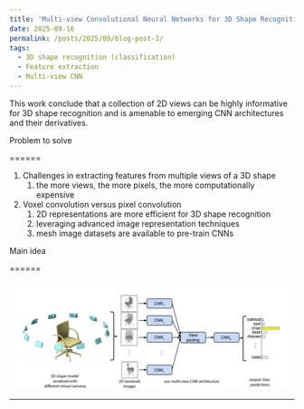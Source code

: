 ```yaml
---
title: 'Multi-view Convolutional Neural Networks for 3D Shape Recognition'
date: 2025-09-16
permalink: /posts/2025/09/blog-post-1/
tags:
  - 3D shape recognition (classification)
  - Feature extraction
  - Multi-view CNN
---
```


This work conclude that a collection of 2D views can be highly informative for 3D shape recognition and is amenable to emerging CNN architectures and their derivatives.

Problem to solve

======

1. Challenges in extracting features from multiple views of a 3D shape
   1. the more views, the more pixels, the more computationally expensive
2. Voxel convolution versus pixel convolution
   1. 2D representations are more efficient for 3D shape recognition
   2. leveraging advanced image representation techniques
   3. mesh image datasets are available to pre-train CNNs

Main idea

======

![outline](2025-09-16-blog-post-1/img1.png)

------
